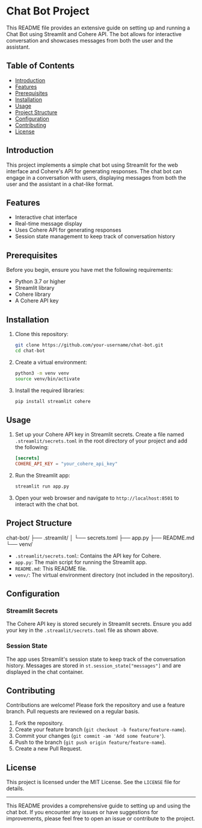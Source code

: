 # Chat Bot Project

This README file provides an extensive guide on setting up and running a Chat Bot using Streamlit and Cohere API. The bot allows for interactive conversation and showcases messages from both the user and the assistant.

## Table of Contents

- [Introduction](#introduction)
- [Features](#features)
- [Prerequisites](#prerequisites)
- [Installation](#installation)
- [Usage](#usage)
- [Project Structure](#project-structure)
- [Configuration](#configuration)
- [Contributing](#contributing)
- [License](#license)

## Introduction

This project implements a simple chat bot using Streamlit for the web interface and Cohere's API for generating responses. The chat bot can engage in a conversation with users, displaying messages from both the user and the assistant in a chat-like format.

## Features

- Interactive chat interface
- Real-time message display
- Uses Cohere API for generating responses
- Session state management to keep track of conversation history

## Prerequisites

Before you begin, ensure you have met the following requirements:

- Python 3.7 or higher
- Streamlit library
- Cohere library
- A Cohere API key

## Installation

1. Clone this repository:

    ```bash
    git clone https://github.com/your-username/chat-bot.git
    cd chat-bot
    ```

2. Create a virtual environment:

    ```bash
    python3 -m venv venv
    source venv/bin/activate
    ```

3. Install the required libraries:

    ```bash
    pip install streamlit cohere
    ```

## Usage

1. Set up your Cohere API key in Streamlit secrets. Create a file named `.streamlit/secrets.toml` in the root directory of your project and add the following:

    ```toml
    [secrets]
    COHERE_API_KEY = "your_cohere_api_key"
    ```

2. Run the Streamlit app:

    ```bash
    streamlit run app.py
    ```

3. Open your web browser and navigate to `http://localhost:8501` to interact with the chat bot.

## Project Structure

chat-bot/
├── .streamlit/
│ └── secrets.toml
├── app.py
├── README.md
└── venv/


- `.streamlit/secrets.toml`: Contains the API key for Cohere.
- `app.py`: The main script for running the Streamlit app.
- `README.md`: This README file.
- `venv/`: The virtual environment directory (not included in the repository).

## Configuration

### Streamlit Secrets

The Cohere API key is stored securely in Streamlit secrets. Ensure you add your key in the `.streamlit/secrets.toml` file as shown above.

### Session State

The app uses Streamlit's session state to keep track of the conversation history. Messages are stored in `st.session_state["messages"]` and are displayed in the chat container.

## Contributing

Contributions are welcome! Please fork the repository and use a feature branch. Pull requests are reviewed on a regular basis.

1. Fork the repository.
2. Create your feature branch (`git checkout -b feature/feature-name`).
3. Commit your changes (`git commit -am 'Add some feature'`).
4. Push to the branch (`git push origin feature/feature-name`).
5. Create a new Pull Request.

## License

This project is licensed under the MIT License. See the `LICENSE` file for details.

---

This README provides a comprehensive guide to setting up and using the chat bot. If you encounter any issues or have suggestions for improvements, please feel free to open an issue or contribute to the project.
